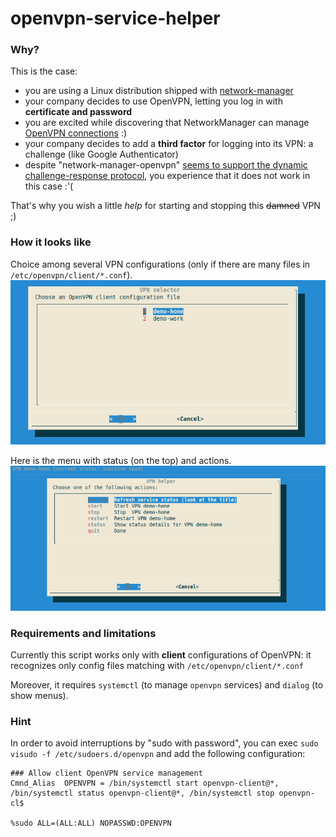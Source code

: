# openvpn-service-helper

### Why?
This is the case:
* you are using a Linux distribution shipped with [network-manager](https://wiki.debian.org/NetworkManager)
* your company decides to use OpenVPN, letting you log in with **certificate and password**
* you are excited while discovering that NetworkManager can manage [OpenVPN connections](https://launchpad.net/network-manager-openvpn) :)
* your company decides to add a **third factor** for logging into its VPN: a challenge (like Google Authenticator) 
* despite "network-manager-openvpn" [seems to support the dynamic challenge-response protocol](https://launchpad.net/ubuntu/+source/network-manager-openvpn/1.2.10-0ubuntu1),
you experience that it does not work in this case :'(

That's why you wish a little _help_ for starting and stopping this ~~damned~~ VPN ;)

### How it looks like
Choice among several VPN configurations (only if there are many files in `/etc/openvpn/client/*.conf`).
![selection](https://github.com/fabricat/openvpn-service-helper/blob/master/demo-selection.png)

Here is the menu with status (on the top) and actions.
![actions](https://github.com/fabricat/openvpn-service-helper/blob/master/demo-actions.png)

### Requirements and limitations
Currently this script works only with **client** configurations of OpenVPN: 
it recognizes only config files matching with `/etc/openvpn/client/*.conf`

Moreover, it requires `systemctl` (to manage `openvpn` services) and `dialog` (to show menus).

### Hint
In order to avoid interruptions by "sudo with password", 
you can exec `sudo visudo -f /etc/sudoers.d/openvpn` and add the following configuration:
```
### Allow client OpenVPN service management
Cmnd_Alias  OPENVPN = /bin/systemctl start openvpn-client@*, /bin/systemctl status openvpn-client@*, /bin/systemctl stop openvpn-cl$

%sudo ALL=(ALL:ALL) NOPASSWD:OPENVPN
```
